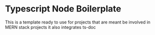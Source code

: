 # Typescript Node Boilerplate

This is a template ready to use for projects that are meant be involved in MERN stack projects it also integrates ts-doc
